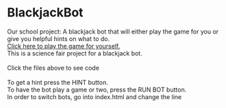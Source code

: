 # BlackjackBot
Our school project: A blackjack bot that will either play the game for you or give you helpful hints on what to do.
<br>
[Click here to play the game for yourself.](https://blackjack-project-neon.vercel.app)
<br>
This is a science fair project for a blackjack bot.
<br>
<br>
Click the files above to see code
<br>
<br>
To get a hint press the HINT button.
<br>
To have the bot play a game or two, press the RUN BOT button.
<br>
In order to switch bots, go into index.html and change the line <script src="cardcountbot.js"> to <script src="bot1.js">. this changes from a card counting bot to the bot that uses the strategy chart.
<br>
<br>
Made by Jett and Max
